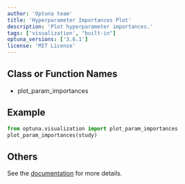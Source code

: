 ```yaml
---
author: 'Optuna team'
title: 'Hyperparameter Importances Plot'
description: 'Plot hyperparameter importances.'
tags: ['visualization', "built-in"]
optuna_versions: ['3.6.1']
license: 'MIT License'
---
```


## Class or Function Names
- plot_param_importances

## Example
```python
from optuna.visualization import plot_param_importances
plot_param_importances(study)
```

## Others
See the [documentation](https://optuna.readthedocs.io/en/stable/reference/visualization/generated/optuna.visualization.plot_param_importances.html) for more details.
